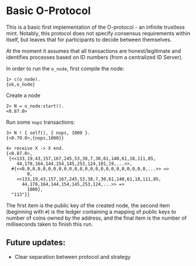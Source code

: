 # Basic O-Protocol

This is a basic first implementation of the O-protocol - an infinite trustless mint. Notably, this protocol does not specify consensus requirements within itself, but leaves that for participants to decide between themselves.

At the moment it assumes that all transactions are honest/legitimate and identifies processes based on ID numbers (from a centralized ID Server). 

In order to run the `o_node`, first compile the node:
```
1> c(o_node).
{ok,o_node}
``` 

Create a node

```
2> N = o_node:start().
<0.87.0>
```

Run some `nops` transactions:

```
3> N ! { self(), { nops, 1000 }.
{<0.79.0>,{nops,1000}}

4> receive X -> X end.
{<0.87.0>,
 {<<133,19,43,157,167,245,53,38,7,30,61,140,61,18,111,85,
    44,178,164,144,154,145,253,124,101,19,...>>,
  #{<<0,0,0,0,0,0,0,0,0,0,0,0,0,0,0,0,0,0,0,0,0,0,0,0,...>> =>
        0,
    <<133,19,43,157,167,245,53,38,7,30,61,140,61,18,111,85,
      44,178,164,144,154,145,253,124,...>> =>
        1000},
  "113"}}
```

The first item is the public key of the created node, the second item (beginning with `#`) is the ledger containing a mapping of public keys to number of coins owned by the address, and the final item is the number of milliseconds taken to finish this run.  

## Future updates:

- Clear separation between protocol and strategy
